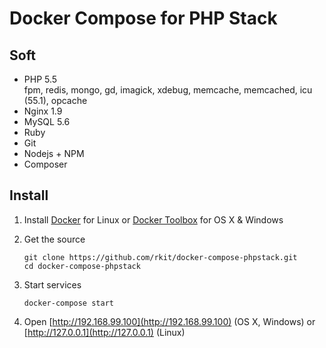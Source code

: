 # Docker Compose for PHP Stack 

## Soft

- PHP 5.5  
  fpm, redis, mongo, gd, imagick, xdebug, memcache, memcached, icu (55.1), opcache
- Nginx 1.9
- MySQL 5.6
- Ruby
- Git
- Nodejs + NPM
- Composer

## Install

1. Install [Docker](https://www.docker.com/) for Linux or [Docker Toolbox](https://www.docker.com/toolbox/) for OS X & Windows

2. Get the source
   ```
   git clone https://github.com/rkit/docker-compose-phpstack.git
   cd docker-compose-phpstack
   ```

3. Start services

   ```
   docker-compose start
   ```

4. Open [http://192.168.99.100](http://192.168.99.100) (OS X, Windows) or [http://127.0.0.1](http://127.0.0.1) (Linux)

